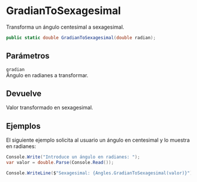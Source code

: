 # GradianToSexagesimal

Transforma un ángulo centesimal a sexagesimal.

```csharp
public static double GradianToSexagesimal(double radian);
```

## Parámetros

`gradian`  
Ángulo en radianes a transformar.

## Devuelve

Valor transformado en sexagesimal.

## Ejemplos

El siguiente ejemplo solicita al usuario un ángulo en centesimal y lo muestra en radianes:

```csharp
Console.Write("Introduce un ángulo en radianes: ");
var valor = double.Parse(Console.Read());

Console.WriteLine($"Sexagesimal: {Angles.GradianToSexagesimal(valor)}");
```



